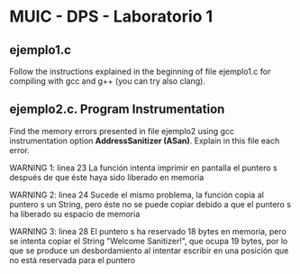 # MUIC - DPS - Laboratorio 1

## ejemplo1.c

Follow the instructions explained in the beginning of file ejemplo1.c for compiling with gcc and g++ (you can try also clang). 

## ejemplo2.c. Program Instrumentation

Find the memory errors presented in file ejemplo2 using gcc instrumentation option **AddressSanitizer (ASan)**.
Explain in this file each error.

WARNING 1: linea 23
La función intenta imprimir en pantalla el puntero s después de que éste haya sido liberado en memoria

WARNING 2: linea 24
Sucede el mismo problema, la función copia al puntero s un String, pero éste no se puede copiar debido a que
el puntero s ha liberado su espacio de memoria

WARNING 3: linea 28
El puntero s ha reservado 18 bytes en memoria, pero se intenta copiar el String "Welcome Sanitizer!", que ocupa 19 bytes,
por lo que se produce un desbordamiento al intentar escribir en una posición que no está reservada para el puntero